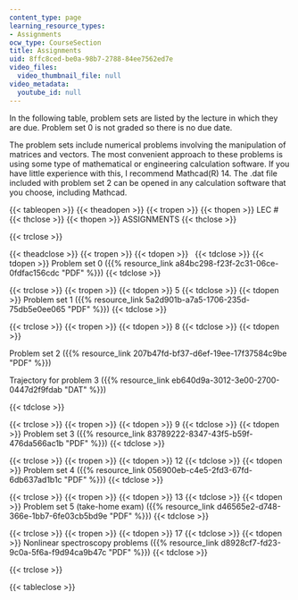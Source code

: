 ```yaml
---
content_type: page
learning_resource_types:
- Assignments
ocw_type: CourseSection
title: Assignments
uid: 8ffc8ced-be0a-98b7-2788-84ee7562ed7e
video_files:
  video_thumbnail_file: null
video_metadata:
  youtube_id: null
---
```


In the following table, problem sets are listed by the lecture in which they are due. Problem set 0 is not graded so there is no due date.

The problem sets include numerical problems involving the manipulation of matrices and vectors. The most convenient approach to these problems is using some type of mathematical or engineering calculation software. If you have little experience with this, I recommend Mathcad(R) 14. The .dat file included with problem set 2 can be opened in any calculation software that you choose, including Mathcad.

{{< tableopen >}}
{{< theadopen >}}
{{< tropen >}}
{{< thopen >}}
LEC #
{{< thclose >}}
{{< thopen >}}
ASSIGNMENTS
{{< thclose >}}

{{< trclose >}}

{{< theadclose >}}
{{< tropen >}}
{{< tdopen >}}
 
{{< tdclose >}}
{{< tdopen >}}
Problem set 0 ({{% resource_link a84bc298-f23f-2c31-06ce-0fdfac156cdc "PDF" %}})
{{< tdclose >}}

{{< trclose >}}
{{< tropen >}}
{{< tdopen >}}
5
{{< tdclose >}}
{{< tdopen >}}
Problem set 1 ({{% resource_link 5a2d901b-a7a5-1706-235d-75db5e0ee065 "PDF" %}})
{{< tdclose >}}

{{< trclose >}}
{{< tropen >}}
{{< tdopen >}}
8
{{< tdclose >}}
{{< tdopen >}}


Problem set 2 ({{% resource_link 207b47fd-bf37-d6ef-19ee-17f37584c9be "PDF" %}})

Trajectory for problem 3 ({{% resource_link eb640d9a-3012-3e00-2700-0447d2f9fdab "DAT" %}})


{{< tdclose >}}

{{< trclose >}}
{{< tropen >}}
{{< tdopen >}}
9
{{< tdclose >}}
{{< tdopen >}}
Problem set 3 ({{% resource_link 83789222-8347-43f5-b59f-476da566ac1b "PDF" %}})
{{< tdclose >}}

{{< trclose >}}
{{< tropen >}}
{{< tdopen >}}
12
{{< tdclose >}}
{{< tdopen >}}
Problem set 4 ({{% resource_link 056900eb-c4e5-2fd3-67fd-6db637ad1b1c "PDF" %}})
{{< tdclose >}}

{{< trclose >}}
{{< tropen >}}
{{< tdopen >}}
13
{{< tdclose >}}
{{< tdopen >}}
Problem set 5 (take-home exam) ({{% resource_link d46565e2-d748-366e-1bb7-6fe03cb5bd9e "PDF" %}})
{{< tdclose >}}

{{< trclose >}}
{{< tropen >}}
{{< tdopen >}}
17
{{< tdclose >}}
{{< tdopen >}}
Nonlinear spectroscopy problems ({{% resource_link d8928cf7-fd23-9c0a-5f6a-f9d94ca9b47c "PDF" %}})
{{< tdclose >}}

{{< trclose >}}

{{< tableclose >}}